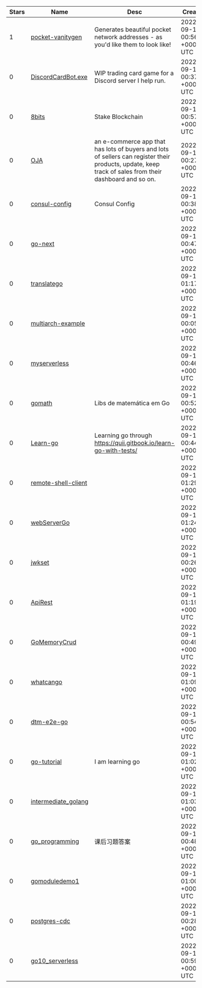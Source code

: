 | Stars | Name | Desc | Created | 
| ----- | ------- | ------------- | ------------- |
| 1 | [pocket-vanitygen](https://github.com/okdas/pocket-vanitygen) | Generates beautiful pocket network addresses - as you'd like them to look like! | 2022-09-14 00:56:05 +0000 UTC |
| 0 | [DiscordCardBot.exe](https://github.com/IoIxD/DiscordCardBot.exe) | WIP trading card game for a Discord server I help run. | 2022-09-14 00:37:48 +0000 UTC |
| 0 | [8bits](https://github.com/8BITS-COLAB/8bits) | Stake Blockchain | 2022-09-14 00:57:03 +0000 UTC |
| 0 | [OJA](https://github.com/vivcis/OJA) | an e-commerce app that has lots of buyers and lots of sellers can register their products, update, keep track of sales from their dashboard and so on. | 2022-09-14 00:27:47 +0000 UTC |
| 0 | [consul-config](https://github.com/ericreeves/consul-config) | Consul Config | 2022-09-14 00:38:42 +0000 UTC |
| 0 | [go-next](https://github.com/dula0/go-next) |  | 2022-09-14 00:47:54 +0000 UTC |
| 0 | [translatego](https://github.com/unsurper/translatego) |  | 2022-09-14 01:17:25 +0000 UTC |
| 0 | [multiarch-example](https://github.com/jsnfwlr/multiarch-example) |  | 2022-09-14 00:05:51 +0000 UTC |
| 0 | [myserverless](https://github.com/kimsohyuncans/myserverless) |  | 2022-09-14 00:46:16 +0000 UTC |
| 0 | [gomath](https://github.com/bojjibr/gomath) | Libs de matemática em Go | 2022-09-14 00:52:05 +0000 UTC |
| 0 | [Learn-go](https://github.com/Lillyt96/Learn-go) | Learning go through https://quii.gitbook.io/learn-go-with-tests/ | 2022-09-14 00:44:59 +0000 UTC |
| 0 | [remote-shell-client](https://github.com/webdestroya/remote-shell-client) |  | 2022-09-14 01:29:37 +0000 UTC |
| 0 | [webServerGo](https://github.com/PauloMenegasso/webServerGo) |  | 2022-09-14 01:24:57 +0000 UTC |
| 0 | [jwkset](https://github.com/MicahParks/jwkset) |  | 2022-09-14 00:26:09 +0000 UTC |
| 0 | [ApiRest](https://github.com/JoaoVitorMartinez/ApiRest) |  | 2022-09-14 01:19:27 +0000 UTC |
| 0 | [GoMemoryCrud](https://github.com/PauloMenegasso/GoMemoryCrud) |  | 2022-09-14 00:49:42 +0000 UTC |
| 0 | [whatcango](https://github.com/cristaloleg/whatcango) |  | 2022-09-14 01:09:28 +0000 UTC |
| 0 | [dtm-e2e-go](https://github.com/devstream-io/dtm-e2e-go) |  | 2022-09-14 00:54:05 +0000 UTC |
| 0 | [go-tutorial](https://github.com/xinato/go-tutorial) | I am learning go | 2022-09-14 01:02:22 +0000 UTC |
| 0 | [intermediate_golang](https://github.com/HendraLatumeten/intermediate_golang) |  | 2022-09-14 01:03:06 +0000 UTC |
| 0 | [go_programming](https://github.com/Aguaments/go_programming) | 课后习题答案 | 2022-09-14 00:48:13 +0000 UTC |
| 0 | [gomoduledemo1](https://github.com/zyseeker/gomoduledemo1) |  | 2022-09-14 01:00:38 +0000 UTC |
| 0 | [postgres-cdc](https://github.com/galihsatriawan/postgres-cdc) |  | 2022-09-14 00:28:45 +0000 UTC |
| 0 | [go10_serverless](https://github.com/grzelkowska/go10_serverless) |  | 2022-09-14 00:59:21 +0000 UTC |

